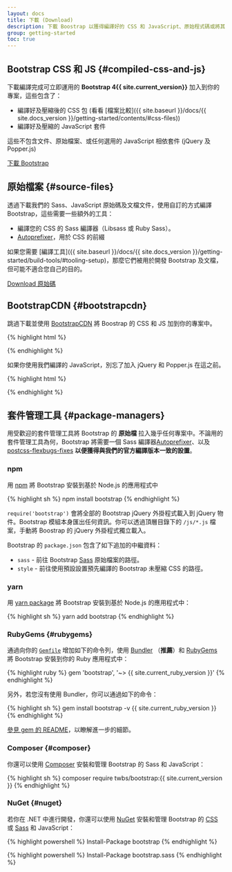 ```yaml
---
layout: docs
title: 下載 (Download)
description: 下載 Boostrap 以獲得編譯好的 CSS 和 JavaScript、原始程式碼或將其加入到您喜好的 npm、RubyGems 軟體套件管理系統中。
group: getting-started
toc: true
---
```


## Bootstrap CSS 和 JS {#compiled-css-and-js}

下載編譯完成可立即運用的 **Bootstrap 4{{ site.current_version}}** 加入到你的專案，這些包含了：

- 編譯好及壓縮後的 CSS 包 (看看 [檔案比較]({{ site.baseurl }}/docs/{{ site.docs_version }}/getting-started/contents/#css-files))
- 編譯好及壓縮的 JavaScript 套件

這些不包含文件、原始檔案、或任何選用的 JavaScript 相依套件 (jQuery 及 Popper.js)

<a href="{{ site.download.dist }}" class="btn btn-bd-primary" onclick="ga('send', 'event', 'Getting started', 'Download', 'Download Bootstrap');">下載 Bootstrap</a>

## 原始檔案 {#source-files}

透過下載我們的 Sass、JavaScript 原始碼及文檔文件，使用自訂的方式編譯 Bootstrap，這些需要一些額外的工具：

- 編譯您的 CSS 的 Sass 編譯器（Libsass 或 Ruby Sass）。
- [Autoprefixer](https://github.com/postcss/autoprefixer)，用於 CSS 的前綴

如果您需要 [編譯工具]({{ site.baseurl }}/docs/{{ site.docs_version }}/getting-started/build-tools/#tooling-setup)，那麼它們被用於開發 Bootstrap 及文檔， 但可能不適合您自己的目的。


<a href="{{ site.download.source }}" class="btn btn-bd-primary" onclick="ga('send', 'event', 'Getting started', 'Download', 'Download source');">Download 原始碼</a>

## BootstrapCDN {#bootstrapcdn}

跳過下載並使用 [BootstrapCDN](https://www.bootstrapcdn.com/) 將 Boostrap 的 CSS 和 JS 加到你的專案中。

{% highlight html %}
<link rel="stylesheet" href="{{ site.cdn.css }}" integrity="{{ site.cdn.css_hash }}" crossorigin="anonymous">
<script src="{{ site.cdn.js }}" integrity="{{ site.cdn.js_hash }}" crossorigin="anonymous"></script>
{% endhighlight %}

如果你使用我們編譯的 JavaScript，別忘了加入 jQuery 和 Popper.js 在這之前。

{% highlight html %}
<script src="{{ site.cdn.jquery }}" integrity="{{ site.cdn.jquery_hash }}" crossorigin="anonymous"></script>
<script src="{{ site.cdn.popper }}" integrity="{{ site.cdn.popper_hash }}" crossorigin="anonymous"></script>
{% endhighlight %}

## 套件管理工具 {#package-managers}

用受歡迎的套件管理工具將 Bootstrap 的 **原始檔** 拉入幾乎任何專案中。不論用的套件管理工具為何，Bootstrap 將需要一個 Sass 編譯器[Autoprefixer](https://github.com/postcss/autoprefixer)、以及[postcss-flexbugs-fixes](https://github.com/luisrudge/postcss-flexbugs-fixes) **以便獲得與我們的官方編譯版本一致的設置**。

### npm

用 [npm](https://www.npmjs.com/package/bootstrap) 將 Bootstrap 安裝到基於 Node.js 的應用程式中

{% highlight sh %}
npm install bootstrap
{% endhighlight %}

`require('bootstrap')` 會將全部的 Bootstrap jQuery 外掛程式載入到 jQuery 物件。Bootstrap 模組本身匯出任何資訊。你可以透過頂層目錄下的 `/js/*.js` 檔案，手動將 Boostrap 的 jQuery 外掛程式獨立載入。

Bootstrap 的 `package.json` 包含了如下追加的中繼資料：

- `sass` - 前往 Bootstrap [Sass](https://sass-lang.com/) 原始檔案的路徑。
- `style` - 前往使用預設設置預先編譯的 Bootstrap 未壓縮 CSS 的路徑。

### yarn

用 [yarn package](https://yarnpkg.com/en/package/yarn) 將 Bootstrap 安裝到基於 Node.js 的應用程式中：

{% highlight sh %}
yarn add bootstrap
{% endhighlight %}

### RubyGems {#rubygems}

通過向你的 [`Gemfile`](https://bundler.io/gemfile.html) 增加如下的命令列，使用 [Bundler](https://bundler.io/) （**推薦**）和 [RubyGems](https://rubygems.org/) 將 Bootstrap 安裝到你的 Ruby 應用程式中：

{% highlight ruby %}
gem 'bootstrap', '~> {{ site.current_ruby_version }}'
{% endhighlight %}

另外，若您沒有使用 Bundler，你可以通過如下的命令：

{% highlight sh %}
gem install bootstrap -v {{ site.current_ruby_version }}
{% endhighlight %}

[參見 gem 的 README](https://github.com/twbs/bootstrap-rubygem/blob/master/README.md)，以瞭解進一步的細節。

### Composer {#composer}

你還可以使用 [Composer](https://getcomposer.org/) 安裝和管理 Bootstrap 的 Sass 和 JavaScript：

{% highlight sh %}
composer require twbs/bootstrap:{{ site.current_version }}
{% endhighlight %}

### NuGet {#nuget}

若你在 .NET 中進行開發，你還可以使用 [NuGet](https://www.nuget.org/) 安裝和管理 Bootstrap 的
[CSS](https://www.nuget.org/packages/bootstrap/) 或 [Sass](https://www.nuget.org/packages/bootstrap.sass/) 和 JavaScript：

{% highlight powershell %}
Install-Package bootstrap
{% endhighlight %}

{% highlight powershell %}
Install-Package bootstrap.sass
{% endhighlight %}
